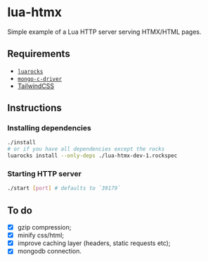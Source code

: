 # lua-htmx

Simple example of a Lua HTTP server serving HTMX/HTML pages.

## Requirements

- [`luarocks`](https://luarocks.org/#quick-start)
- [`mongo-c-driver`](https://github.com/mongodb/mongo-c-driver)
- [TailwindCSS](https://tailwindcss.com/docs/installation)

## Instructions

### Installing dependencies

```sh
./install
# or if you have all dependencies except the rocks
luarocks install --only-deps ./lua-htmx-dev-1.rockspec
```

### Starting HTTP server

```sh
./start [port] # defaults to `39179`
```

## To do

- [x] gzip compression;
- [x] minify css/html;
- [x] improve caching layer (headers, static requests etc);
- [x] mongodb connection.
